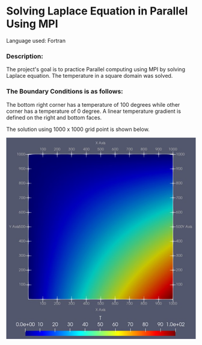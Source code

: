 # Solving Laplace Equation in Parallel Using MPI

Language used: Fortran

### Description: 
The project's goal is to practice Parallel computing using MPI by solving Laplace equation.
The temperature in a square domain was solved. 

### The Boundary Conditions is as follows:
The bottom right corner has a temperature of 100 degrees while other corner has a temperature of 0 degree.
A linear temperature gradient is defined on the right and bottom faces.

The solution using 1000 x 1000 grid point is shown below.

![temperature](Temperature1000x1000.jpg?raw=true)
